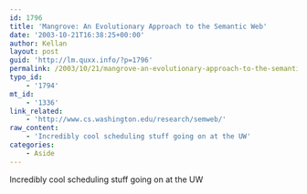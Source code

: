 ```yaml
---
id: 1796
title: 'Mangrove: An Evolutionary Approach to the Semantic Web'
date: '2003-10-21T16:38:25+00:00'
author: Kellan
layout: post
guid: 'http://lm.quxx.info/?p=1796'
permalink: /2003/10/21/mangrove-an-evolutionary-approach-to-the-semantic-web/
typo_id:
    - '1794'
mt_id:
    - '1336'
link_related:
    - 'http://www.cs.washington.edu/research/semweb/'
raw_content:
    - 'Incredibly cool scheduling stuff going on at the UW'
categories:
    - Aside
---
```


Incredibly cool scheduling stuff going on at the UW